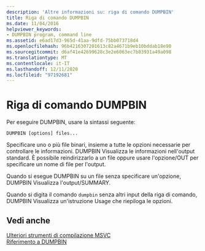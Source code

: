 ```yaml
---
description: 'Altre informazioni su: riga di comando DUMPBIN'
title: Riga di comando DUMPBIN
ms.date: 11/04/2016
helpviewer_keywords:
- DUMPBIN program, command line
ms.assetid: e6ad17d3-965d-41aa-9dfd-75bb073718d4
ms.openlocfilehash: 96b4216307201613c82a4671b9eb10bddab18e90
ms.sourcegitcommit: d6af41e42699628c3e2e6063ec7b03931a49a098
ms.translationtype: MT
ms.contentlocale: it-IT
ms.lasthandoff: 12/11/2020
ms.locfileid: "97192681"
---
```

# <a name="dumpbin-command-line"></a>Riga di comando DUMPBIN

Per eseguire DUMPBIN, usare la sintassi seguente:

```
DUMPBIN [options] files...
```

Specificare uno o più file binari, insieme a tutte le opzioni necessarie per controllare le informazioni. DUMPBIN Visualizza le informazioni nell'output standard. È possibile reindirizzarlo a un file oppure usare l'opzione/OUT per specificare un nome di file per l'output.

Quando si esegue DUMPBIN su un file senza specificare un'opzione, DUMPBIN Visualizza l'output/SUMMARY.

Quando si digita il comando `dumpbin` senza altri input della riga di comando, DUMPBIN Visualizza un'istruzione Usage che riepiloga le opzioni.

## <a name="see-also"></a>Vedi anche

[Ulteriori strumenti di compilazione MSVC](c-cpp-build-tools.md)<br/>
[Riferimento a DUMPBIN](dumpbin-reference.md)
